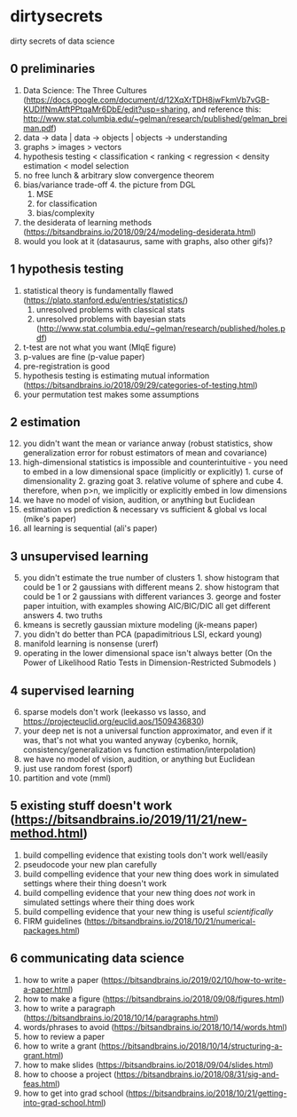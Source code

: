 # dirtysecrets
dirty secrets of data science


## 0 preliminaries

1. Data Science: The Three Cultures (https://docs.google.com/document/d/12XqXrTDH8jwFkmVb7vGB-KUDIfNmAtftPPtqaMr6DbE/edit?usp=sharing, and reference this: http://www.stat.columbia.edu/~gelman/research/published/gelman_breiman.pdf)
2. data -> data | data -> objects | objects -> understanding
3. graphs > images > vectors
4. hypothesis testing < classification < ranking < regression < density estimation < model selection
5. no free lunch & arbitrary slow convergence theorem
6. bias/variance trade-off
    4. the picture from DGL
    1. MSE
    2. for classification
    3. bias/complexity
6. the desiderata of learning methods (https://bitsandbrains.io/2018/09/24/modeling-desiderata.html)
7. would you look at it (datasaurus, same with graphs, also other gifs)?

## 1 hypothesis testing

1. statistical theory is fundamentally flawed (https://plato.stanford.edu/entries/statistics/)
    1. unresolved problems with classical stats
    2. unresolved problems with bayesian stats (http://www.stat.columbia.edu/~gelman/research/published/holes.pdf)
3. t-test are not what you want (MlqE figure)
4. p-values are fine (p-value paper)
5. pre-registration is good
8. hypothesis testing is estimating mutual information (https://bitsandbrains.io/2018/09/29/categories-of-testing.html)
13. your permutation test makes some assumptions


## 2 estimation

12. you didn't want the mean or variance anway (robust statistics, show generalization error for robust estimators of mean and covariance)
15. high-dimensional statistics is impossible and counterintuitive - you need to embed in a low dimensional space (implicitly or explicitly)
        1. curse of dimensionality
        2. grazing goat
        3. relative volume of sphere and cube
        4. therefore, when p>n, we implicitly or explicitly embed in low dimensions
16. we have no model of vision, audition, or anything but Euclidean
13. estimation vs prediction & necessary vs sufficient & global vs local (mike's paper)
12. all learning is sequential (ali's paper)

## 3 unsupervised learning

5. you didn't estimate the true number of clusters
        1. show histogram that could be 1 or 2 gaussians with different means
        2. show histogram that could be 1 or 2 gaussians with different variances
        3. george and foster paper intuition, with examples showing AIC/BIC/DIC all get different answers
        4. two truths
6. kmeans is secretly gaussian mixture modeling (jk-means paper)
9. you didn't do better than PCA (papadimitrious LSI, eckard young)
10. manifold learning is nonsense (urerf)
11. operating in the lower dimensional space isn't always better (On the Power of Likelihood Ratio Tests in Dimension-Restricted Submodels
)

## 4 supervised learning

6. sparse models don't work (leekasso vs lasso, and https://projecteuclid.org/euclid.aos/1509436830)
7. your deep net is not a universal function approximator, and even if it was, that's not what you wanted anyway (cybenko, hornik, consistency/generalization vs function estimation/interpolation)
16. we have no model of vision, audition, or anything but Euclidean
1. just use random forest (sporf)
1. partition and vote (mml)

## 5 existing stuff doesn't work (https://bitsandbrains.io/2019/11/21/new-method.html)

1. build compelling evidence that existing tools don't work well/easily
2. pseudocode your new plan carefully
3. build compelling evidence that your new thing does work in simulated settings where their thing doesn't work
3. build compelling evidence that your new thing does *not* work in simulated settings where their thing does work
4. build compelling evidence that your new thing is useful *scientifically*
5. FIRM guidelines (https://bitsandbrains.io/2018/10/21/numerical-packages.html)

## 6 communicating data science

1. how to write a paper (https://bitsandbrains.io/2019/02/10/how-to-write-a-paper.html)
1. how to make a figure (https://bitsandbrains.io/2018/09/08/figures.html)
1. how to write a paragraph (https://bitsandbrains.io/2018/10/14/paragraphs.html)
1. words/phrases to avoid (https://bitsandbrains.io/2018/10/14/words.html)
2. how to review a paper
1. how to write a grant (https://bitsandbrains.io/2018/10/14/structuring-a-grant.html)
1. how to make slides (https://bitsandbrains.io/2018/09/04/slides.html)
1. how to choose a project (https://bitsandbrains.io/2018/08/31/sig-and-feas.html)
1. how to get into grad school (https://bitsandbrains.io/2018/10/21/getting-into-grad-school.html)





